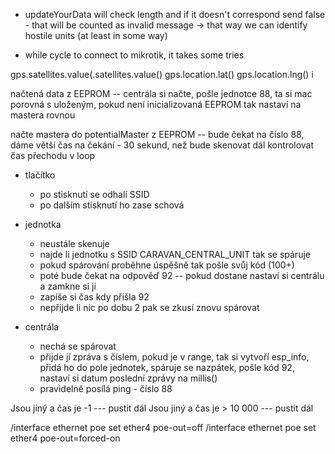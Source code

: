 + updateYourData will check length and if it doesn't correspond send false - that will be counted as invalid message -> that way we can identify hostile units (at least in some way)

+ while cycle to connect to mikrotik, it takes some tries

gps.satellites.value(.satellites.value()
gps.location.lat()
gps.location.lng()
i


načtená data z EEPROM -- centrála si načte, pošle jednotce 88, ta si mac porovná s uloženým, pokud není inicializovaná EEPROM tak nastaví na mastera rovnou

načte mastera do potentialMaster z EEPROM -- bude čekat na číslo 88, dáme větší čas na čekání - 30 sekund, než bude skenovat dál
kontrolovat čas přechodu v loop

+ tlačítko
	+ po stisknutí se odhalí SSID
	+ po dalším stisknutí ho zase schová

+ jednotka
	+ neustále skenuje
	+ najde li jednotku s SSID CARAVAN_CENTRAL_UNIT tak se spáruje
	+ pokud spárování proběhne úspěšně tak pošle svůj kód (100+)
	+ poté bude čekat na odpověď 92 -- pokud dostane nastaví si centrálu a zamkne si ji
	+ zapíše si čas kdy přišla 92
	+ nepřijde li nic po dobu 2 pak se zkusí znovu spárovat

+ centrála
	+ nechá se spárovat
	+ přijde jí zpráva s číslem, pokud je v range, tak si vytvoří esp_info, přidá ho do pole jednotek, spáruje se nazpátek, pošle kód 92, nastaví si datum poslední zprávy na millis()
	+ pravidelně posílá ping - číslo 88

Jsou jiný a čas je -1 --- pustit dál
Jsou jiný a čas je > 10 000 --- pustit dál


/interface ethernet poe set ether4 poe-out=off
/interface ethernet poe set ether4 poe-out=forced-on



